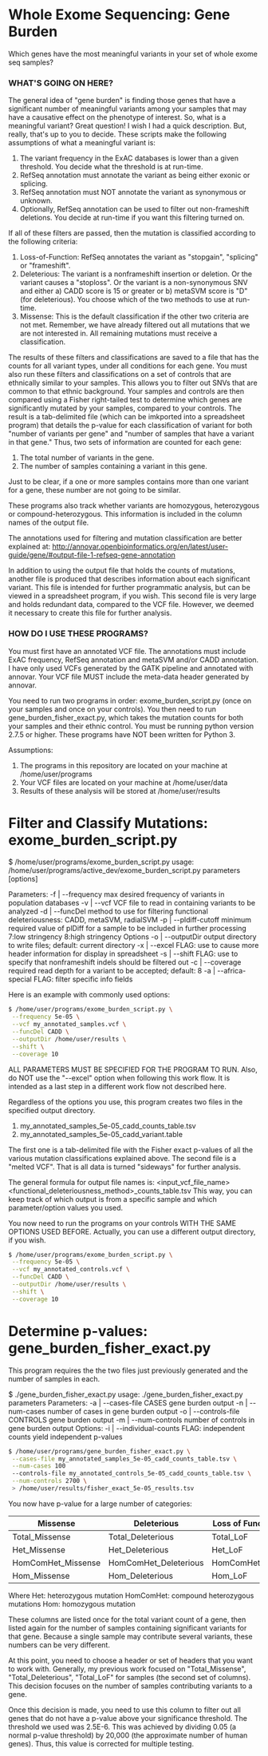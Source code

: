 # Whole Exome Sequencing: Gene Burden
Which genes have the most meaningful variants in your set of whole exome seq samples?

### WHAT'S GOING ON HERE?
The general idea of "gene burden" is finding those genes that have a significant number of meaningful variants among your samples that may have a causative effect on the phenotype of interest. So, what is a meaningful variant? Great question! I wish I had a quick description. But, really, that's up to you to decide. These scripts make the following assumptions of what a meaningful variant is:
1. The variant frequency in the ExAC databases is lower than a given threshold. You decide what the threshold is at run-time.
2. RefSeq annotation must annotate the variant as being either exonic or splicing.
3. RefSeq annotation must NOT annotate the variant as synonymous or unknown.
4. Optionally, RefSeq annotation can be used to filter out non-frameshift deletions. You decide at run-time if you want this filtering turned on.

If all of these filters are passed, then the mutation is classified according to the following criteria:
1. Loss-of-Function: RefSeq annotates the variant as "stopgain", "splicing" or "frameshift".
2. Deleterious: The variant is a nonframeshift insertion or deletion. Or the variant causes a "stoploss". Or the variant is a non-synonymous SNV and either a) CADD score is 15 or greater or  b) metaSVM score is "D" (for deleterious). You choose which of the two methods to use at run-time.
3. Missense: This is the default classification if the other two criteria are not met. Remember, we have already filtered out all mutations that we are not interested in. All remaining mutations must receive a classification.

The results of these filters and classifications are saved to a file that has the counts for all variant types, under all conditions for each gene. You must also run these filters and classifications on a set of controls that are ethnically similar to your samples. This allows you to filter out SNVs that are common to that ethnic background. Your samples and controls are then compared using a Fisher right-tailed test to determine which genes are significantly mutated by your samples, compared to your controls. The result is a tab-delimited file (which can be imkported into a spreadsheet program) that details the p-value for each classification of variant for both "number of variants per gene" and "number of samples that have a variant in that gene." Thus, two sets of information are counted for each gene:
1) The total number of variants in the gene.
2) The number of samples containing a variant in this gene.

Just to be clear, if a one or more samples contains more than one variant for a gene, these number are not going to be similar.

These programs also track whether variants are homozygous, heterozygous or compound-heterozygous. This information is included in the column names of the output file.

The annotations used for filtering and mutation classification are better explained at: http://annovar.openbioinformatics.org/en/latest/user-guide/gene/#output-file-1-refseq-gene-annotation

In addition to using the output file that holds the counts of mutations, another file is produced that describes information about each significant variant. This file is intended for further programmatic analysis, but can be viewed in a spreadsheet program, if you wish. This second file is very large and holds redundant data, compared to the VCF file. However, we deemed it necessary to create this file for further analysis.


### HOW DO I USE THESE PROGRAMS?
You must first have an annotated VCF file. The annotations must include ExAC frequency, RefSeq annotation and metaSVM and/or CADD annotation. I have only used VCFs generated by the GATK pipeline and annotated with annovar. Your VCF file MUST include the meta-data header generated by annovar.

You need to run two programs in order: exome_burden_script.py (once on your samples and once on your controls). You then need to run gene_burden_fisher_exact.py, which takes the mutation counts for both your samples and their ethnic control.
You must be running python version 2.7.5 or higher. These programs have NOT been written for Python 3.

Assumptions:
1. The programs in this repository are located on your machine at /home/user/programs
2. Your VCF files are located on your machine at /home/user/data
3. Results of these analysis will be stored at /home/user/results

# Filter and Classify Mutations: exome_burden_script.py
$ /home/user/programs/exome_burden_script.py
usage: /home/user/programs/active_dev/exome_burden_script.py parameters [options]

Parameters:
        -f | --frequency        max desired frequency of variants in population databases
        -v | --vcf              VCF file to read in containing variants to be analyzed
        -d | --funcDel          method to use for filtering functional deleteriousness: CADD, metaSVM, radialSVM
        -p | --pldiff-cutoff    minimum required value of plDiff for a sample to be included in further processing
                 7:low stringency 8:high stringency
Options
        -o | --outputDir        output directory to write files; default: current directory
        -x | --excel            FLAG: use to cause more header information for display in spreadsheet
        -s | --shift            FLAG: use to specify that nonframeshift indels should be filtered out
        -c | --coverage         required read depth for a variant to be accepted; default: 8
        -a | --africa-special   FLAG: filter specific info fields

Here is an example with commonly used options:

```bash
$ /home/user/programs/exome_burden_script.py \
 --frequency 5e-05 \
 --vcf my_annotated_samples.vcf \
 --funcDel CADD \
 --outputDir /home/user/results \
 --shift \
 --coverage 10
```

ALL PARAMETERS MUST BE SPECIFIED FOR THE PROGRAM TO RUN. Also, do NOT use the "--excel" option when following this work flow. It is intended as a last step in a different work flow not described here.

Regardless of the options you use, this program creates two files in the specified output directory.
1. my_annotated_samples_5e-05_cadd_counts_table.tsv
2. my_annotated_samples_5e-05_cadd_variant.table

The first one is a tab-delimited file with the Fisher exact p-values of all the various mutation classifications explained above. The second file is a "melted VCF". That is all data is turned "sideways" for further analysis.

The general formula for output file names is:
<input_vcf_file_name>_<frequency>_<functional_deleteriousness_method>_counts_table.tsv
This way, you can keep track of which output is from a specific sample and which parameter/option values you used.

You now need to run the programs on your controls WITH THE SAME OPTIONS USED BEFORE. Actually, you can use a different output directory, if you wish.

```bash
$ /home/user/programs/exome_burden_script.py \
 --frequency 5e-05 \
 --vcf my_annotated_controls.vcf \
 --funcDel CADD \
 --outputDir /home/user/results \
 --shift \
 --coverage 10
```

# Determine p-values: gene_burden_fisher_exact.py
This program requires the the two files just previously generated and the number of samples in each.

$ ./gene_burden_fisher_exact.py
usage: ./gene_burden_fisher_exact.py parameters
Parameters:
        -a | --cases-file       CASES gene burden output
        -n | --num-cases        number of cases in gene burden output
        -o | --controls-file    CONTROLS gene burden output
        -m | --num-controls     number of controls in gene burden output
Options:
        -i | --individual-counts         FLAG: independent counts yield independent p-values

```bash
$ /home/user/programs/gene_burden_fisher_exact.py \
 --cases-file my_annotated_samples_5e-05_cadd_counts_table.tsv \
 --num-cases 100
 --controls-file my_annotated_controls_5e-05_cadd_counts_table.tsv \
 --num-controls 2700 \
 > /home/user/results/fisher_exact_5e-05_results.tsv
```
You now have p-value for a large number of categories:

|Missense           |Deleterious           |Loss of Function|
|-------------------|----------------------|----------------|
|Total_Missense     |Total_Deleterious     |Total_LoF       |
|Het_Missense       |Het_Deleterious       |Het_LoF         |
|HomComHet_Missense |HomComHet_Deleterious |HomComHet_LoF   |
|Hom_Missense       |Hom_Deleterious       |Hom_LoF         |

Where
Het: heterozygous mutation
HomComHet: compound heterozygous mutations
Hom: homozygous mutation

These columns are listed once for the total variant count of a gene, then listed again for the number of samples containing significant variants for that gene. Because a single sample may contribute several variants, these numbers can be very different.

At this point, you need to choose a header or set of headers that you want to work with. Generally, my previous work focused on "Total_Missense", "Total_Deleterious", "Total_LoF" for samples (the second set of columns). This decision focuses on the number of samples contributing variants to a gene.

Once this decision is made, you need to use this column to filter out all genes that do not have a p-value above your significance threshold. The threshold we used was 2.5E-6. This was achieved by dividing 0.05 (a normal p-value threshold) by 20,000 (the approximate number of human genes). Thus, this value is corrected for multiple testing.
